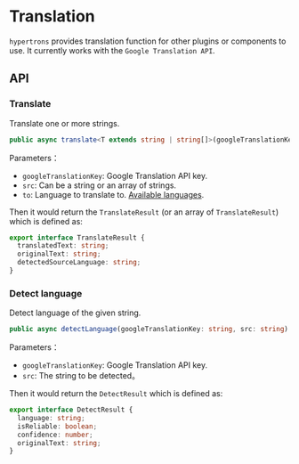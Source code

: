 # Translation

`hypertrons` provides translation function for other plugins or components to use. It currently works with the `Google Translation API`.

## API

### Translate

Translate one or more strings.

```ts
public async translate<T extends string | string[]>(googleTranslationKey: string, src: T, to: string): Promise<T extends string ? TranslateResult : TranslateResult[]>
```

Parameters：

- `googleTranslationKey`: Google Translation API key.   
- `src`: Can be a string or an array of strings.
- `to`: Language to translate to. [Available languages](https://cloud.google.com/translate/docs/languages).

Then it would return the `TranslateResult` (or an array of `TranslateResult`) which is defined as:

```ts
export interface TranslateResult {
  translatedText: string;
  originalText: string;
  detectedSourceLanguage: string;
}
```

### Detect language

Detect language of the given string.

```ts
public async detectLanguage(googleTranslationKey: string, src: string): Promise<DetectResult>
```

Parameters：

- `googleTranslationKey`: Google Translation API key.   
- `src`: The string to be detected。

Then it would return the `DetectResult` which is defined as:

```ts
export interface DetectResult {
  language: string;
  isReliable: boolean;
  confidence: number;
  originalText: string;
}
```
